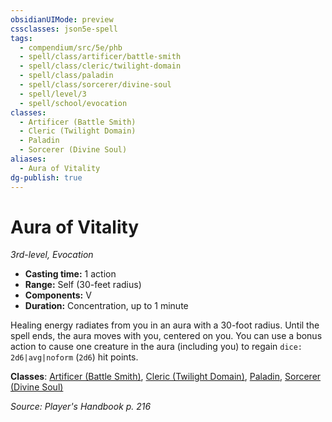 ```yaml
---
obsidianUIMode: preview
cssclasses: json5e-spell
tags:
  - compendium/src/5e/phb
  - spell/class/artificer/battle-smith
  - spell/class/cleric/twilight-domain
  - spell/class/paladin
  - spell/class/sorcerer/divine-soul
  - spell/level/3
  - spell/school/evocation
classes:
  - Artificer (Battle Smith)
  - Cleric (Twilight Domain)
  - Paladin
  - Sorcerer (Divine Soul)
aliases:
  - Aura of Vitality
dg-publish: true
---
```

# Aura of Vitality
*3rd-level, Evocation*  

- **Casting time:** 1 action
- **Range:** Self (30-feet radius)
- **Components:** V
- **Duration:** Concentration, up to 1 minute

Healing energy radiates from you in an aura with a 30-foot radius. Until the spell ends, the aura moves with you, centered on you. You can use a bonus action to cause one creature in the aura (including you) to regain `dice: 2d6|avg|noform` (`2d6`) hit points.

**Classes**: [Artificer (Battle Smith)](/Admin/CLI/classes/artificer-battle-smith-tce.md), [Cleric (Twilight Domain)](/Admin/CLI/classes/cleric-twilight-domain-tce.md), [Paladin](/Admin/CLI/classes/paladin.md), [Sorcerer (Divine Soul)](/Admin/CLI/classes/sorcerer-divine-soul-xge.md)

*Source: Player's Handbook p. 216*